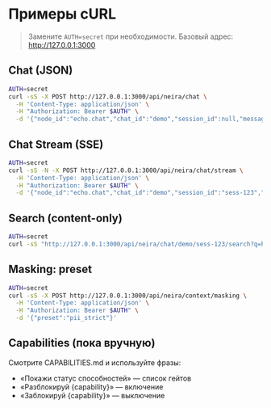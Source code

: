 # Примеры cURL

> Замените `AUTH=secret` при необходимости. Базовый адрес: http://127.0.0.1:3000

## Chat (JSON)
```bash
AUTH=secret
curl -sS -X POST http://127.0.0.1:3000/api/neira/chat \
  -H 'Content-Type: application/json' \
  -H "Authorization: Bearer $AUTH" \
  -d '{"node_id":"echo.chat","chat_id":"demo","session_id":null,"message":"hello","persist":false}'
```

## Chat Stream (SSE)
```bash
AUTH=secret
curl -sS -N -X POST http://127.0.0.1:3000/api/neira/chat/stream \
  -H 'Content-Type: application/json' \
  -H "Authorization: Bearer $AUTH" \
  -d '{"node_id":"echo.chat","chat_id":"demo","session_id":"sess-123","message":"stream me"}'
```

## Search (content-only)
```bash
AUTH=secret
curl -sS "http://127.0.0.1:3000/api/neira/chat/demo/sess-123/search?q=hello&regex=0&role=user&sort=desc&offset=0&limit=10"
```

## Masking: preset
```bash
AUTH=secret
curl -sS -X POST http://127.0.0.1:3000/api/neira/context/masking \
  -H 'Content-Type: application/json' \
  -H "Authorization: Bearer $AUTH" \
  -d '{"preset":"pii_strict"}'
```

## Capabilities (пока вручную)
Смотрите CAPABILITIES.md и используйте фразы:
- «Покажи статус способностей» — список гейтов
- «Разблокируй {capability}» — включение
- «Заблокируй {capability}» — выключение


